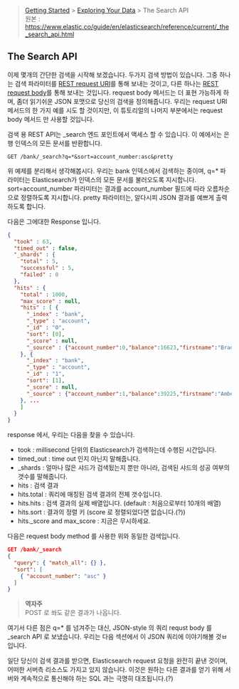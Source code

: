> [Getting Started](https://github.com/sungjunyoung/elasticsearch_doc_ko/tree/master/1.%20Getting%20Started) > [Exploring Your Data](https://github.com/sungjunyoung/elasticsearch_doc_ko/tree/master/1.%20Getting%20Started/5.%20Exploring%20Your%20Data) > The Search API  
> 원본 : https://www.elastic.co/guide/en/elasticsearch/reference/current/_the_search_api.html

## The Search API

이제 몇개의 간단한 검색을 시작해 보겠습니다. 두가지 검색 방법이 있습니다. 그중 하나는 검색 파라미터를 [REST request URI](https://www.elastic.co/guide/en/elasticsearch/reference/current/search-uri-request.html)를 통해 보내는 것이고, 다른 하나는 [REST request body](https://www.elastic.co/guide/en/elasticsearch/reference/current/search-request-body.html)를 통해 보내는 것입니다. request body 메서드는 더 표현 가능하게 하며, 좀더 읽기쉬운 JSON 포맷으로 당신의 검색을 정의해줍니다. 우리는 request URI 메서드의 한 가지 예를 시도 할 것이지만, 이 튜토리얼의 나머지 부분에서는 request body 메서드 만 사용할 것입니다.

검색 용 REST API는 \_search 엔드 포인트에서 액세스 할 수 있습니다. 이 예에서는 은행 인덱스의 모든 문서를 반환합니다.
```
GET /bank/_search?q=*&sort=account_number:asc&pretty
```
위 예제를 분리해서 생각해봅시다. 우리는 bank 인덱스에서 검색하는 중이며, q=* 파라미터는 Elasticsearch가 인덱스의 모든 문서를 불러오도록 지시합니다. sort=account_number 파라미터는 결과를 account_number 필드에 따라 오름차순으로 정렬하도록 지시합니다. pretty 파라미터는, 알다시피 JSON 결과를 예쁘게 출력하도록 합니다.

다음은 그에대한 Response 입니다.
```json
{
  "took" : 63,
  "timed_out" : false,
  "_shards" : {
    "total" : 5,
    "successful" : 5,
    "failed" : 0
  },
  "hits" : {
    "total" : 1000,
    "max_score" : null,
    "hits" : [ {
      "_index" : "bank",
      "_type" : "account",
      "_id" : "0",
      "sort": [0],
      "_score" : null,
      "_source" : {"account_number":0,"balance":16623,"firstname":"Bradshaw","lastname":"Mckenzie","age":29,"gender":"F","address":"244 Columbus Place","employer":"Euron","email":"bradshawmckenzie@euron.com","city":"Hobucken","state":"CO"}
    }, {
      "_index" : "bank",
      "_type" : "account",
      "_id" : "1",
      "sort": [1],
      "_score" : null,
      "_source" : {"account_number":1,"balance":39225,"firstname":"Amber","lastname":"Duke","age":32,"gender":"M","address":"880 Holmes Lane","employer":"Pyrami","email":"amberduke@pyrami.com","city":"Brogan","state":"IL"}
    }, ...
    ]
  }
}
```
response 에서, 우리는 다음을 찾을 수 있습니다.
- took : millisecond 단위의 Elasticsearch가 검색하는데 수행된 시간입니다.
- timed_out : time out 인지 아닌지 말해줍니다.
- \_shards : 얼마나 많은 샤드가 검색됬는지 뿐만 아니라, 검색된 샤드의 성공 여부의 갯수를 말해줍니다.
- hits : 검색 결과
- hits.total : 쿼리에 매칭된 검색 결과의 전체 갯수입니다.
- hits.hits : 검색 결과의 실제 배열입니다. (default : 처음으로부터 10개의 배열)
- hits.sort : 결과의 정렬 키 (score 로 정렬되었다면 없습니다.(?))
- hits.\_score and max_score : 지금은 무시하세요.

다음은 request body method 를 사용한 위와 동일한 검색입니다.
```json
GET /bank/_search
{
  "query": { "match_all": {} },
  "sort": [
    { "account_number": "asc" }
  ]
}
```
> **역자주**  
> POST 로 쏴도 같은 결과가 나옵니다.  

여기서 다른 점은  q=* 를 넘겨주는 대신, JSON-style 의 쿼리 requst body 를 \_search API 로 보냈습니다. 우리는 다음 섹션에서 이 JSON 쿼리에 이야기해볼 것ㅂ입니다.

일단 당신이 검색 결과를 받으면, Elasticsearch request 요청을 완전히 끝낸 것이며, 어떠한 서버측 리소스도 가지고 있지 않습니다. 이것은 원하는 다른 결과를 얻기 위해 서버와 계속적으로 통신해야 하는 SQL 과는 극명히 대조됩니다.(?)
